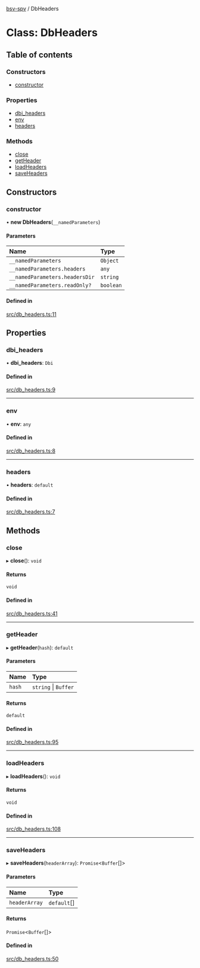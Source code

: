 [bsv-spv](../README.md) / DbHeaders

# Class: DbHeaders

## Table of contents

### Constructors

- [constructor](DbHeaders.md#constructor)

### Properties

- [dbi\_headers](DbHeaders.md#dbi_headers)
- [env](DbHeaders.md#env)
- [headers](DbHeaders.md#headers)

### Methods

- [close](DbHeaders.md#close)
- [getHeader](DbHeaders.md#getheader)
- [loadHeaders](DbHeaders.md#loadheaders)
- [saveHeaders](DbHeaders.md#saveheaders)

## Constructors

### constructor

• **new DbHeaders**(`__namedParameters`)

#### Parameters

| Name | Type |
| :------ | :------ |
| `__namedParameters` | `Object` |
| `__namedParameters.headers` | `any` |
| `__namedParameters.headersDir` | `string` |
| `__namedParameters.readOnly?` | `boolean` |

#### Defined in

[src/db_headers.ts:11](https://github.com/kevinejohn/bsv-spv/blob/master/src/db_headers.ts#L11)

## Properties

### dbi\_headers

• **dbi\_headers**: `Dbi`

#### Defined in

[src/db_headers.ts:9](https://github.com/kevinejohn/bsv-spv/blob/master/src/db_headers.ts#L9)

___

### env

• **env**: `any`

#### Defined in

[src/db_headers.ts:8](https://github.com/kevinejohn/bsv-spv/blob/master/src/db_headers.ts#L8)

___

### headers

• **headers**: `default`

#### Defined in

[src/db_headers.ts:7](https://github.com/kevinejohn/bsv-spv/blob/master/src/db_headers.ts#L7)

## Methods

### close

▸ **close**(): `void`

#### Returns

`void`

#### Defined in

[src/db_headers.ts:41](https://github.com/kevinejohn/bsv-spv/blob/master/src/db_headers.ts#L41)

___

### getHeader

▸ **getHeader**(`hash`): `default`

#### Parameters

| Name | Type |
| :------ | :------ |
| `hash` | `string` \| `Buffer` |

#### Returns

`default`

#### Defined in

[src/db_headers.ts:95](https://github.com/kevinejohn/bsv-spv/blob/master/src/db_headers.ts#L95)

___

### loadHeaders

▸ **loadHeaders**(): `void`

#### Returns

`void`

#### Defined in

[src/db_headers.ts:108](https://github.com/kevinejohn/bsv-spv/blob/master/src/db_headers.ts#L108)

___

### saveHeaders

▸ **saveHeaders**(`headerArray`): `Promise`<`Buffer`[]\>

#### Parameters

| Name | Type |
| :------ | :------ |
| `headerArray` | `default`[] |

#### Returns

`Promise`<`Buffer`[]\>

#### Defined in

[src/db_headers.ts:50](https://github.com/kevinejohn/bsv-spv/blob/master/src/db_headers.ts#L50)
